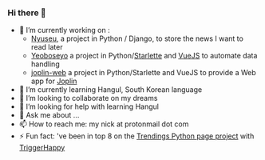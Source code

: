 ### Hi there 👋

<!--
**foxmask/foxmask** is a ✨ _special_ ✨ repository because its `README.md` (this file) appears on your GitHub profile.
Here are some ideas to get you started:
-->


- 🔭 I’m currently working on : 
  - [Nyuseu](https://github.com/foxmask/nyuseu), a project in Python / Django, to store the news I want to read later
  - [Yeoboseyo](https://github.com/foxmask/yeoboseyo) a project in Python/[Starlette](https://www.starlette.io) and [VueJS](https://vuejs.org) to automate data handling
  - [joplin-web](https://github.com/foxmask/joplin-web) a project in Python/Starlette and VueJS to provide a Web app for [Joplin](https://joplinapp.org])
- 🌱 I’m currently learning Hangul, South Korean language
- 👯 I’m looking to collaborate on my dreams
- 🤔 I’m looking for help with learning Hangul
- 💬 Ask me about ...
- 📫 How to reach me: my nick at protonmail dot com
- ⚡ Fun fact: 've been in top 8 on the [Trendings Python page project](https://foxmask.github.io/post/2016/11/26/trigger-happy-two-weeks-after-strong-storm/)  with [TriggerHappy](https://github.com/push-things/django-th)

